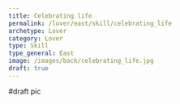 ```yaml
---
title: Celebrating life
permalink: /lover/east/skill/celebrating_life
archetype: Lover
category: Lover
type: Skill
type_general: East
image: /images/back/celebrating_life.jpg
draft: true
---
```

#draft pic
